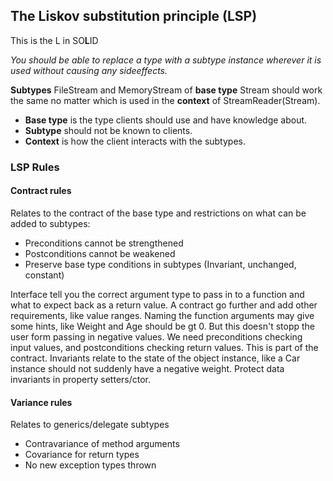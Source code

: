 ## The Liskov substitution principle (LSP)
This is the L in SO**L**ID

_You should be able to replace a type with a subtype instance wherever it is used without causing any sideeffects._

**Subtypes** FileStream and MemoryStream of **base type** Stream should work the same no matter which is used in the **context** of StreamReader(Stream).

* **Base type** is the type clients should use and have knowledge about.
* **Subtype** should not be known to clients.
* **Context** is how the client interacts with the subtypes.

### LSP Rules
#### Contract rules
Relates to the contract of the base type and restrictions on what can be added to subtypes:
* Preconditions cannot be strengthened
* Postconditions cannot be weakened
* Preserve base type conditions in subtypes (Invariant, unchanged, constant)

Interface tell you the correct argument type to pass in to a function and what to expect back as a return value. A contract go further and add other requirements, like value ranges. Naming the function arguments may give some hints, like Weight and Age should be gt 0. But this doesn't stopp the user form passing in negative values. We need preconditions checking input values, and postconditions checking return values. This is part of the contract. Invariants relate to the state of the object instance, like a Car instance should not suddenly have a negative weight. Protect data invariants in property setters/ctor.

#### Variance rules
Relates to generics/delegate subtypes
* Contravariance of method arguments
* Covariance for return types
* No new exception types thrown

